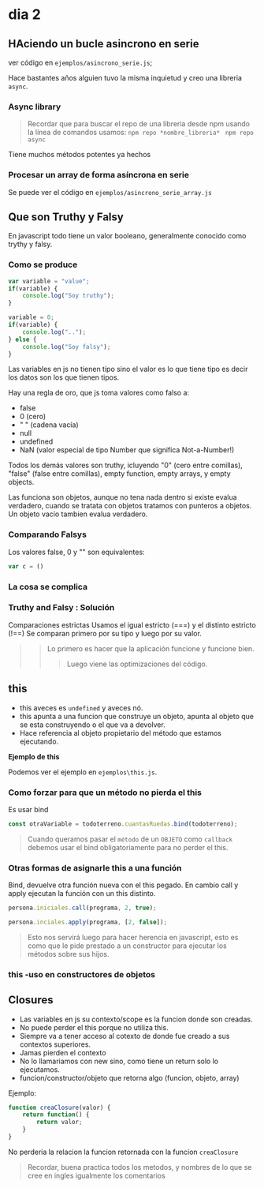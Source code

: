 # dia 2

## HAciendo un bucle asincrono en serie

ver código en `ejemplos/asincrono_serie.js`;

Hace bastantes años alguien tuvo la misma inquietud y creo una libreria `async`.

### Async library
> Recordar que para buscar el repo de una libreria desde npm usando la línea de comandos usamos:
> `npm repo *nombre_libreria*`
> ``` npm repo async```

Tiene muchos métodos potentes ya hechos

### Procesar un array de forma asíncrona en serie

Se puede ver el código en `ejemplos/asincrono_serie_array.js`

## Que son Truthy y Falsy

En javascript todo tiene un valor booleano, generalmente conocido como trythy y falsy.

### Como se produce

```js
var variable = "value";
if(variable) {
    console.log("Soy truthy");
}

variable = 0;
if(variable) {
    console.log("..");
} else {
    console.log("Soy falsy");
}
```

Las variables en js no tienen tipo sino el valor es lo que tiene tipo es decir los datos son los que tienen tipos.

Hay una regla de oro, que js toma valores como falso a:
- false
- 0 (cero)
- " " (cadena vacía)
- null
- undefined
- NaN (valor especial de tipo Number que significa Not-a-Number!)

Todos los demás valores son truthy, icluyendo "0" (cero entre comillas), "false" (false entre comillas), empty function, empty arrays, y empty objects.

Las funciona son objetos, aunque no tena nada dentro si existe evalua verdadero, cuando se tratata con objetos tratamos con punteros a objetos. Un objeto vacío tambien evalua verdadero.

### Comparando Falsys
Los valores false, 0 y "" son equivalentes:
```js
var c = ()
```

### La cosa se complica 

### Truthy  and Falsy : Solución
Comparaciones estrictas
Usamos el igual estricto (===) y el distinto estricto (!==)
Se comparan primero por su tipo y luego por su valor.

>> Lo primero es hacer que la aplicación funcione y funcione bien.
>>> Luego viene las optimizaciones del código.

## this

- this aveces es `undefined` y aveces nó.
- this apunta a una funcion que construye un objeto, apunta al objeto que se esta construyendo o el que va a devolver.
- Hace referencia al objeto propietario del método que estamos ejecutando.

**Ejemplo de this**

Podemos ver el ejemplo en `ejemplos\this.js`.

### Como forzar para que un método no pierda el this

Es usar bind

```js
const otraVariable = todoterreno.cuantasRuedas.bind(todoterreno);
```

> Cuando queramos pasar el `método` de un `OBJETO` como `callback` debemos usar el bind obligatoriamente para no perder el this.

### Otras formas de asignarle this a una función

Bind, devuelve otra función nueva con el this pegado.
En cambio call y apply ejecutan la función con un this distinto.

```js
persona.iniciales.call(programa, 2, true);

persona.inciales.apply(programa, [2, false]);
```
> Esto nos servirá luego para hacer herencia en javascript, esto es como que le pide prestado a un constructor para ejecutar los métodos sobre sus hijos.

### this -uso en constructores de objetos

## Closures

- Las variables en js su contexto/scope es la funcion donde son creadas.
- No puede perder el this porque no utiliza this.
- Siempre va a tener acceso al cotexto de donde fue creado a sus contextos superiores.
- Jamas pierden el contexto
- No lo llamariamos con new sino, como tiene un return solo lo ejecutamos.
- funcion/constructor/objeto que retorna algo (funcion, objeto, array)

Ejemplo:

```js
function creaClosure(valor) {
    return function() {
        return valor;
    }
}
```
No perderia la relacion la funcion retornada con la funcion `creaClosure`

> Recordar, buena practica todos los metodos, y nombres de lo que se cree en ingles igualmente los comentarios

